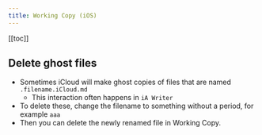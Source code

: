 ```yaml
---
title: Working Copy (iOS)
---
```


[[toc]]

## Delete ghost files

-   Sometimes iCloud will make ghost copies of files that are named `.filename.iCloud.md` 
    -   This interaction often happens in `iA Writer` 
-   To delete these, change the filename to something without a period, for example `aaa`
-   Then you can delete the newly renamed file in Working Copy.